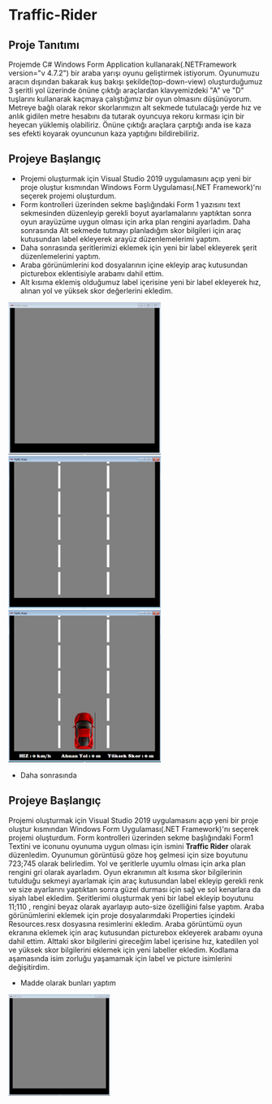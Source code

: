 # Traffic-Rider
## Proje Tanıtımı
Projemde C# Windows Form Application kullanarak(.NETFramework version="v  4.7.2") bir araba yarışı oyunu geliştirmek istiyorum. Oyunumuzu aracın dışından bakarak kuş bakışı şekilde(top-down-view) oluşturduğumuz 3 şeritli yol üzerinde önüne çıktığı araçlardan klavyemizdeki "A" ve "D" tuşlarını kullanarak kaçmaya çalıştığımız bir oyun olmasını düşünüyorum. Metreye bağlı olarak rekor skorlarımızın alt sekmede tutulacağı yerde
hız ve anlık gidilen metre hesabını da tutarak oyuncuya rekoru kırması için bir heyecan yüklemiş olabiliriz. 
Önüne çıktığı araçlara çarptığı anda ise kaza ses efekti koyarak oyuncunun kaza yaptığını bildirebiliriz.

## Projeye Başlangıç
* Projemi oluşturmak için Visual Studio 2019 uygulamasını açıp yeni bir proje oluştur kısmından Windows Form Uygulaması(.NET Framework)'nı seçerek projemi oluşturdum.
* Form kontrolleri üzerinden sekme başlığındaki Form 1 yazısını text sekmesinden düzenleyip gerekli boyut ayarlamalarını yaptıktan sonra oyun arayüzüme uygun olması için arka plan rengini ayarladım. Daha sonrasında Alt sekmede tutmayı planladığım skor bilgileri için araç kutusundan label ekleyerek arayüz düzenlemelerimi yaptım.
* Daha sonrasında şeritlerimizi eklemek için yeni bir label ekleyerek şerit düzenlemelerini yaptım.
* Araba görünümlerini kod dosyalarının içine ekleyip araç kutusundan picturebox eklentisiyle arabamı dahil ettim.
* Alt kısıma eklemiş olduğumuz label içerisine yeni bir label ekleyerek hız, alınan yol ve yüksek skor değerlerini ekledim.

<img src="steps/step1.png" width="300" height="300"> <img src="steps/step2.png" width="300" height="300"> <img src="steps/step3.png" width="300" height="300">

* Daha sonrasında






## Projeye Başlangıç
Projemi oluşturmak için Visual Studio 2019 uygulamasını açıp yeni bir proje oluştur kısmından Windows Form Uygulaması(.NET Framework)'nı seçerek projemi oluşturdum. Form kontrolleri üzerinden sekme başlığındaki Form1  Textini ve iconunu oyunuma uygun olması için ismini **Traffic Rider** olarak düzenledim. Oyunumun görüntüsü göze hoş gelmesi için size boyutunu 723;745 olarak belirledim. Yol ve şeritlerle uyumlu olması için arka plan rengini gri olarak ayarladım. Oyun ekranımın alt kısıma skor bilgilerinin tutulduğu sekmeyi ayarlamak için araç kutusundan label ekleyip gerekli renk ve size ayarlarını yaptıktan sonra güzel durması için sağ ve sol kenarlara da siyah label ekledim. Şeritlerimi oluşturmak yeni bir label ekleyip boyutunu 11;110 , rengini beyaz olarak ayarlayıp auto-size özelliğini false yaptım. Araba görünümlerini eklemek için proje dosyalarımdaki Properties içindeki Resources.resx dosyasına resimlerini ekledim. Araba görüntümü oyun ekranına eklemek için araç kutusundan picturebox ekleyerek arabamı oyuna dahil ettim. Alttaki skor bilgilerini gireceğim label içerisine hız, katedilen yol ve yüksek skor bilgilerini eklemek için yeni labeller ekledim. Kodlama aşamasında isim zorluğu yaşamamak için label ve picture isimlerini değişitirdim.

- Madde olarak bunları yaptım
<img src="steps/step1.png" width="200" height="200"> 

